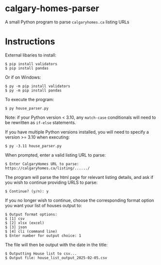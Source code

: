 # calgary-homes-parser
A small Python program to parse `calgaryhomes.ca` listing URLs


Instructions
============
External libaries to install:

    $ pip install validators
    $ pip install pandas

Or if on Windows:

    $ py -m pip install validators
    $ py -m pip install pandas

To execute the program:

    $ py house_parser.py

Note: if your Python version < 3.10, any `match-case` conditionals will need to be rewritten as `if-else` statements.

If you have multiple Python versions installed, you will need to specify a version >= 3.10 when executing:

    $ py -3.11 house_parser.py

When prompted, enter a valid listing URL to parse:

    $ Enter CalgaryHomes URL to parse: https://calgaryhomes.ca/listing/....../

The program will parse the html page for relevant listing details, and ask if you wish to continue providing URLS to parse:

    $ Continue? (y/n): y

If you no longer wish to continue, choose the corresponding format option you want your list of houses output to:

    $ Output format options:
    $ [1] csv
    $ [2] xlsx (excel)
    $ [3] json
    $ [4] cli (command line)
    $ Enter number for output choice: 1

The file will then be output with the date in the title:

    $ Outputting House list to csv...
    $ Output file: house_list_output_2025-02-05.csv
